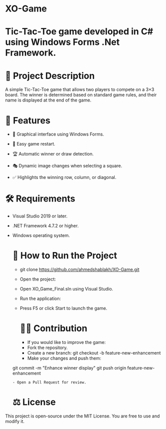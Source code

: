 # XO-Game
# Tic-Tac-Toe game developed in C# using Windows Forms .Net Framework.
# 📌 Project Description
A simple Tic-Tac-Toe game that allows two players to compete on a 3×3 board. The winner is determined based on standard game rules, and their name is displayed at the end of the game.

# 🚀 Features
- 🎨 Graphical interface using Windows Forms.

- 🔄 Easy game restart.

- 🏆 Automatic winner or draw detection.

- 🎭 Dynamic image changes when selecting a square.

- ✅ Highlights the winning row, column, or diagonal.

# 🛠️ Requirements

- Visual Studio 2019 or later.

- .NET Framework 4.7.2 or higher.

- Windows operating system.

  # 🔧 How to Run the Project
  - git clone https://github.com/ahmedshablakh/XO-Game.git
  - Open the project:
  - Open XO_Game_Final.sln using Visual Studio.
  - Run the application:
  - Press F5 or click Start to launch the game.
 
    # 👨‍💻 Contribution
      - If you would like to improve the game:
      - Fork the repository.
      - Create a new branch:
    git checkout -b feature-new-enhancement
      - Make your changes and push them:

  git commit -m "Enhance winner display"
  git push origin feature-new-enhancement

      - Open a Pull Request for review.

    # ⚖️ License

This project is open-source under the MIT License. You are free to use and modify it.
